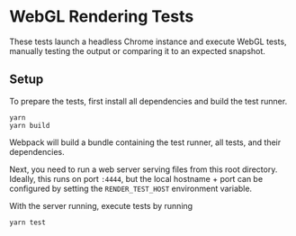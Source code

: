 # WebGL Rendering Tests

These tests launch a headless Chrome instance and execute WebGL tests, manually
testing the output or comparing it to an expected snapshot.

## Setup

To prepare the tests, first install all dependencies and build the test runner.

```
yarn
yarn build
```

Webpack will build a bundle containing the test runner, all tests, and their
dependencies.

Next, you need to run a web server serving files from this root directory.
Ideally, this runs on port `:4444`, but the local hostname + port can be
configured by setting the `RENDER_TEST_HOST` environment variable.

With the server running, execute tests by running

```
yarn test
```
